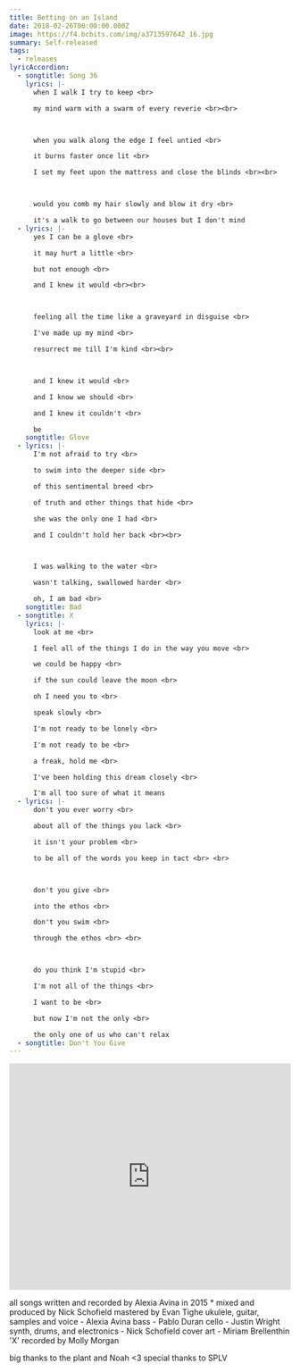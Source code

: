 ```yaml
---
title: Betting on an Island
date: 2018-02-26T00:00:00.000Z
image: https://f4.bcbits.com/img/a3713597642_16.jpg
summary: Self-released
tags:
  - releases
lyricAccordion:
  - songtitle: Song 36
    lyrics: |-
      when I walk I try to keep <br>

      my mind warm with a swarm of every reverie <br><br>



      when you walk along the edge I feel untied <br>

      it burns faster once lit <br>

      I set my feet upon the mattress and close the blinds <br><br>



      would you comb my hair slowly and blow it dry <br>

      it's a walk to go between our houses but I don't mind
  - lyrics: |-
      yes I can be a glove <br>

      it may hurt a little <br>

      but not enough <br>

      and I knew it would <br><br>



      feeling all the time like a graveyard in disguise <br>

      I've made up my mind <br>

      resurrect me till I'm kind <br><br>



      and I knew it would <br>

      and I know we should <br>

      and I knew it couldn't <br>

      be
    songtitle: Glove
  - lyrics: |-
      I'm not afraid to try <br>

      to swim into the deeper side <br>

      of this sentimental breed <br>

      of truth and other things that hide <br>

      she was the only one I had <br>

      and I couldn't hold her back <br><br>



      I was walking to the water <br>

      wasn't talking, swallowed harder <br>

      oh, I am bad <br>
    songtitle: Bad
  - songtitle: X
    lyrics: |-
      look at me <br>

      I feel all of the things I do in the way you move <br>

      we could be happy <br>

      if the sun could leave the moon <br>

      oh I need you to <br>

      speak slowly <br>

      I'm not ready to be lonely <br>

      I'm not ready to be <br>

      a freak, hold me <br>

      I've been holding this dream closely <br>

      I'm all too sure of what it means
  - lyrics: |-
      don't you ever worry <br>

      about all of the things you lack <br>

      it isn't your problem <br>

      to be all of the words you keep in tact <br> <br>



      don't you give <br>

      into the ethos <br>

      don't you swim <br>

      through the ethos <br> <br>



      do you think I'm stupid <br>

      I'm not all of the things <br>

      I want to be <br>

      but now I'm not the only <br>

      the only one of us who can't relax
  - songtitle: Don't You Give
---
```


<iframe style="border: 0; width: 100%; height: 406px;" src="https://bandcamp.com/EmbeddedPlayer/album=1560507234/size=large/bgcol=ffffff/linkcol=B1B4C3/artwork=small/transparent=true/" seamless><a href="http://alexiaavina.bandcamp.com/album/betting-on-an-island">Betting on an Island by Alexia Avina</a></iframe>

all songs written and recorded by Alexia Avina in 2015 \*
mixed and produced by Nick Schofield
mastered by Evan Tighe
ukulele, guitar, samples and voice - Alexia Avina
bass - Pablo Duran
cello - Justin Wright
synth, drums, and electronics - Nick Schofield
cover art - Miriam Brellenthin
'X' recorded by Molly Morgan

big thanks to the plant and Noah <3
special thanks to SPLV
